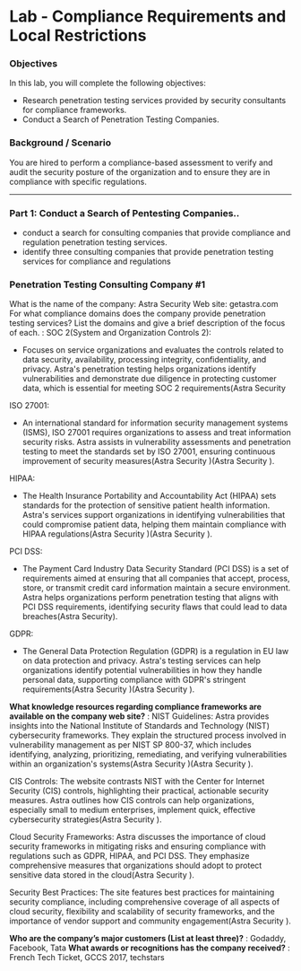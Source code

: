 # Lab - Compliance Requirements and Local Restrictions

### Objectives
In this lab, you will complete the following objectives:

- Research penetration testing services provided by security consultants for compliance frameworks.
- Conduct a Search of Penetration Testing Companies.


### Background / Scenario
You are hired to perform a compliance-based assessment to verify and audit the security posture of the organization and to ensure they are in compliance with specific regulations.


---

### Part 1: Conduct a Search of Pentesting Companies..
- conduct a search for consulting companies that provide compliance and regulation penetration testing services.
-  identify three consulting companies that provide penetration testing services for compliance and regulations

### Penetration Testing Consulting Company #1

What is the name of the company: Astra Security
Web site: getastra.com
For what compliance domains does the company provide penetration testing services? List the domains and give a brief description of the focus of each. : 
SOC 2(System and Organization Controls 2):

- Focuses on service organizations and evaluates the controls related to data security, availability, processing integrity, confidentiality, and privacy. Astra's penetration testing helps organizations identify vulnerabilities and demonstrate due diligence in protecting customer data, which is essential for meeting SOC 2 requirements​(Astra Security
   

ISO 27001:

-  An international standard for information security management systems (ISMS), ISO 27001 requires organizations to assess and treat information security risks. Astra assists in vulnerability assessments and penetration testing to meet the standards set by ISO 27001, ensuring continuous improvement of security measures​(Astra Security
    )​(Astra Security
    ).

HIPAA:

- The Health Insurance Portability and Accountability Act (HIPAA) sets standards for the protection of sensitive patient health information. Astra's services support organizations in identifying vulnerabilities that could compromise patient data, helping them maintain compliance with HIPAA regulations​(Astra Security
    )​(Astra Security
    ).

PCI DSS:

- The Payment Card Industry Data Security Standard (PCI DSS) is a set of requirements aimed at ensuring that all companies that accept, process, store, or transmit credit card information maintain a secure environment. Astra helps organizations perform penetration testing that aligns with PCI DSS requirements, identifying security flaws that could lead to data breaches​(Astra Security).

GDPR:

- The General Data Protection Regulation (GDPR) is a regulation in EU law on data protection and privacy. Astra's testing services can help organizations identify potential vulnerabilities in how they handle personal data, supporting compliance with GDPR's stringent requirements​(Astra Security
    )​(Astra Security
    ).

 
**What knowledge resources regarding compliance frameworks are available on the company web site?** : 
NIST Guidelines: Astra provides insights into the National Institute of Standards and Technology (NIST) cybersecurity frameworks. They explain the structured process involved in vulnerability management as per NIST SP 800-37, which includes identifying, analyzing, prioritizing, remediating, and verifying vulnerabilities within an organization's systems​(Astra Security
)​(Astra Security
).

CIS Controls: The website contrasts NIST with the Center for Internet Security (CIS) controls, highlighting their practical, actionable security measures. Astra outlines how CIS controls can help organizations, especially small to medium enterprises, implement quick, effective cybersecurity strategies​(Astra Security
).

Cloud Security Frameworks: Astra discusses the importance of cloud security frameworks in mitigating risks and ensuring compliance with regulations such as GDPR, HIPAA, and PCI DSS. They emphasize comprehensive measures that organizations should adopt to protect sensitive data stored in the cloud​(Astra Security
).

Security Best Practices: The site features best practices for maintaining security compliance, including comprehensive coverage of all aspects of cloud security, flexibility and scalability of security frameworks, and the importance of vendor support and community engagement​(Astra Security
).


**Who are the company’s major customers (List at least three)?** : Godaddy, Facebook, Tata
**What awards or recognitions has the company received?** : French Tech Ticket, GCCS 2017, techstars


### 





